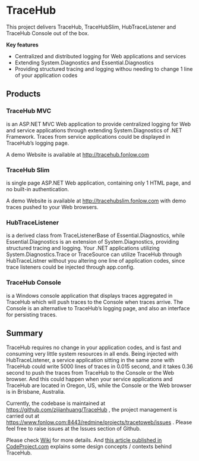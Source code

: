 # TraceHub

This project delivers TraceHub, TraceHubSlim, HubTraceListener and TraceHub Console out of the box. 

**Key features**

* Centralized and distributed logging for Web applications and services
* Extending System.Diagnostics and Essential.Diagnostics
* Providing structured tracing and logging withou needing to change 1 line of your application codes

## Products

### TraceHub MVC
is an ASP.NET MVC Web application to provide centralized logging for Web and service applications through extending System.Diagnostics of .NET Framework. Traces from service applications could be displayed in TraceHub’s logging page.

A demo Website is available at http://tracehub.fonlow.com

### TraceHub Slim 
is single page ASP.NET Web application, containing only 1 HTML page, and no built-in authentication. 

A demo Website is available at http://tracehubslim.fonlow.com with demo traces pushed to your Web browsers.

### HubTraceListener 
is a derived class from TraceListenerBase of Essential.Diagnostics, while Essential.Diagnostics is an extension of System.Diagnostics, providing structured tracing and logging. Your .NET applications utilizing System.Diagnostics.Trace or TraceSource can utilize TraceHub through HubTraceListner without you altering one line of application codes, since trace listeners could be injected through app.config.

### TraceHub Console 
is a Windows console application that displays traces aggregated in TraceHub which will push traces to the Console when traces arrive. The Console is an alternative to TraceHub’s logging page, and also an interface for persisting traces.


## Summary

TraceHub requires no change in your application codes, and is fast and consuming very little system resources in all ends. Being injected with HubTraceListener, a service application sitting in the same zone with TraceHub could write 5000 lines of traces in 0.015 second, and it takes 0.36 second to push the traces from TraceHub to the Console or the Web browser. And this could happen when your service applications and TraceHub are located in Oregon, US, while the Console or the Web browser is in Brisbane, Australia.

Currently, the codebase is maintained at https://github.com/zijianhuang/TraceHub , the project management is carried out at https://www.fonlow.com:8443/redmine/projects/tracetoweb/issues . Please feel free to raise issues at the Issues section of Github.

Please check [Wiki](https://github.com/zijianhuang/TraceHub/wiki) for more details. And [this article published in CodeProject.com](http://www.codeproject.com/Articles/1118166/TraceHub-a-flexible-solution-for-Web-based-structu) explains some design concepts / contexts behind TraceHub.

